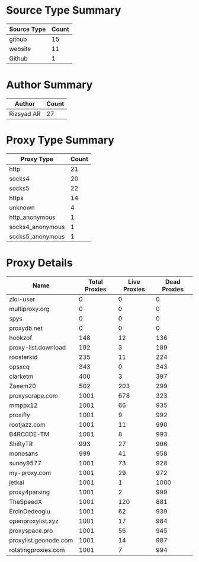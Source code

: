 # Source Type Summary

| Source Type | Count |
|-------------|-------|
| github | 15 |
| website | 11 |
| Github | 1 |


# Author Summary

| Author | Count |
|--------|-------|
| Rizsyad AR | 27 |


# Proxy Type Summary

| Proxy Type | Count |
|------------|-------|
| http | 21 |
| socks4 | 20 |
| socks5 | 22 |
| https | 14 |
| unknown | 4 |
| http_anonymous | 1 |
| socks4_anonymous | 1 |
| socks5_anonymous | 1 |


# Proxy Details

| Name | Total Proxies | Live Proxies | Dead Proxies |
|------|---------------|--------------|---------------|
| zloi-user | 0 | 0 | 0 |
| multiproxy.org | 0 | 0 | 0 |
| spys | 0 | 0 | 0 |
| proxydb.net | 0 | 0 | 0 |
| hookzof | 148 | 12 | 136 |
| proxy-list.download | 192 | 3 | 189 |
| roosterkid | 235 | 11 | 224 |
| opsxcq | 343 | 0 | 343 |
| clarketm | 400 | 3 | 397 |
| Zaeem20 | 502 | 203 | 299 |
| proxyscrape.com | 1001 | 678 | 323 |
| mmppx12 | 1001 | 66 | 935 |
| proxifly | 1001 | 9 | 992 |
| rootjazz.com | 1001 | 11 | 990 |
| B4RC0DE-TM | 1001 | 8 | 993 |
| ShiftyTR | 993 | 27 | 966 |
| monosans | 999 | 41 | 958 |
| sunny9577 | 1001 | 73 | 928 |
| my-proxy.com | 1001 | 29 | 972 |
| jetkai | 1001 | 1 | 1000 |
| proxy4parsing | 1001 | 2 | 999 |
| TheSpeedX | 1001 | 120 | 881 |
| ErcinDedeoglu | 1001 | 62 | 939 |
| openproxylist.xyz | 1001 | 17 | 984 |
| proxyspace.pro | 1001 | 56 | 945 |
| proxylist.geonode.com | 1001 | 14 | 987 |
| rotatingproxies.com | 1001 | 7 | 994 |
